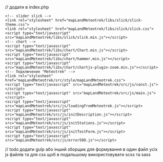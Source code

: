 // додати в index.php

	<!-- slider slick -->
	<link rel="stylesheet" href="mapLandMeteotrek/libs/slick/slick-theme.css">
	<link rel="stylesheet" href="mapLandMeteotrek/libs/slick/slick.css">
	<script type="text/javascript" src="mapLandMeteotrek/libs/slick/slick.min.js"></script>
	<!-- chart -->
	<script type="text/javascript" src="mapLandMeteotrek/libs/chart/Chart.min.js"></script>
	<script type="text/javascript" src="mapLandMeteotrek/libs/chart/hammer.min.js"></script>
	<script type="text/javascript" src="mapLandMeteotrek/libs/chart/chartjs-plugin-zoom.min.js"></script>
	<!-- Подключение "Meteotrek" -->
	<link rel="stylesheet" href="mapLandMeteotrek/src/style/mapLandMeteotrek.css">
	<script type="text/javascript" src="mapLandMeteotrek/src/js/const.js"></script>
	<script type="text/javascript" src="mapLandMeteotrek/src/js/main.js"></script>
	<script type="text/javascript" src="mapLandMeteotrek/src/js/loadingFromMeteotrek.js"></script>
	<script type="text/javascript" src="mapLandMeteotrek/src/js/initDescription.js"></script>
	<script type="text/javascript" src="mapLandMeteotrek/src/js/initStations.js"></script>
	<script type="text/javascript" src="mapLandMeteotrek/src/js/initTestForm.js"></script>
	<script type="text/javascript" src="mapLandMeteotrek/src/js/error500.js"></script>

// todo додати gulp або інший зборщик для формування в один файл усіх js файлів та для css щоб в подальшому використовувати scss та sass
